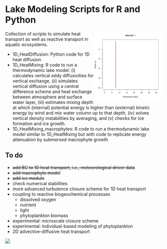 # Lake Modeling Scripts for R and Python
<a href="url"><img src="Figs/mendota.gif" align="right" height="220" width="220" ></a>

Collection of scripts to simulate heat transport as well as reactive transport in aquatic ecosystems.
- 1D_HeatDiffusion: Python code for 1D heat diffusion
- 1D_HeatMixing: R code to run a thermodynamic lake model: (i) calculates vertical eddy diffusivities for vertical exchange, (ii) simulates vertical diffusion using a central difference scheme and heat exchange between atmosphere and surface water layer, (iii) estimates mixing depth at which (internal) potential energy is higher than (external) kinetic energy by wind and mix water column up to that depth, (iv) solves vertical density instabilities by averaging, and (v) checks for ice formation and ice growth.
- 1D_HeatMixing_macrophytes: R code to run a thermodynamic lake model similar to 1D_HeatMixing but with code to replicate energy attenuation by submersed macrophyte growth

## To do 
- ~~add BC to 1D heat transport, i.e., meteorological driver data~~
- ~~add macrophyte model~~
- ~~add ice module~~
- check numerical stabilities
- more advanced turbulence closure scheme for 1D heat transport
- coupling to reactive biogeochemical processes
  - dissolved oxygen
  - nutrient
  - light
  - phytoplankton biomass
- experimental: microscale closure scheme
- experimental: individual-based modeling of phytoplankton
- 2D advective-diffusive heat transport

![](1D_HeatMixing/heatmap.png)<!-- -->
